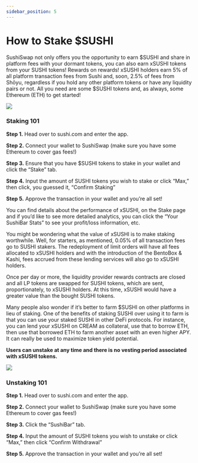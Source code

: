 ```yaml
---
sidebar_position: 5
---
```


# How to Stake $SUSHI

SushiSwap not only offers you the opportunity to earn $SUSHI and share in platform fees with your dormant tokens, you can also earn xSUSHI tokens from your SUSHI tokens! Rewards on rewards! xSUSHI holders earn 5% of all platform transaction fees from Sushi and, soon, 2.5% of fees from Shōyu, regardless if you hold any other platform tokens or have any liquidity pairs or not. All you need are some $SUSHI tokens and, as always, some Ethereum (ETH) to get started!

![](/img/tutimg/htss/htss1.png)

### Staking 101

**Step 1.** Head over to sushi.com and enter the app.

**Step 2.** Connect your wallet to SushiSwap (make sure you have some Ethereum to cover gas fees!)

**Step 3.** Ensure that you have $SUSHI tokens to stake in your wallet and click the “Stake” tab.

**Step 4.** Input the amount of SUSHI tokens you wish to stake or click “Max,” then click, you guessed it, “Confirm Staking”

**Step 5.** Approve the transaction in your wallet and you’re all set!

You can find details about the performance of xSUSHI, on the Stake page and if you’d like to see more detailed analytics, you can click the “Your SushiBar Stats” to see your profit/loss information, etc.

You might be wondering what the value of xSUSHI is to make staking worthwhile. Well, for starters, as mentioned, 0.05% of all transaction fees go to SUSHI stakers. The redeployment of limit orders will have all fees allocated to xSUSHI holders and with the introduction of the BentoBox & Kashi, fees accrued from these lending services will also go to xSUSHI holders.

Once per day or more, the liquidity provider rewards contracts are closed and all LP tokens are swapped for SUSHI tokens, which are sent, proportionately, to xSUSHI holders. At this time, xSUSHI would have a greater value than the bought SUSHI tokens.

Many people also wonder if it’s better to farm $SUSHI on other platforms in lieu of staking. One of the benefits of staking SUSHI over using it to farm is that you can use your staked SUSHI in other DeFi protocols. For instance, you can lend your xSUSHI on CREAM as collateral, use that to borrow ETH, then use that borrowed ETH to farm another asset with an even higher APY. It can really be used to maximize token yield potential.

**Users can unstake at any time and there is no vesting period associated with xSUSHI tokens.**

![](/img/tutimg/htss/htss2.png)

### Unstaking 101

**Step 1.** Head over to sushi.com and enter the app.

**Step 2.** Connect your wallet to SushiSwap (make sure you have some Ethereum to cover gas fees!)

**Step 3.** Click the “SushiBar” tab.

**Step 4.** Input the amount of SUSHI tokens you wish to unstake or click “Max,” then click “Confirm Withdrawal”

**Step 5.** Approve the transaction in your wallet and you’re all set!
